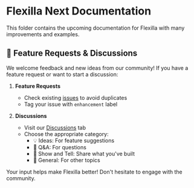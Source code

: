 # Flexilla Next Documentation

This folder contains the upcoming documentation for Flexilla with many improvements and examples.

## 📢 Feature Requests & Discussions

We welcome feedback and new ideas from our community! If you have a feature request or want to start a discussion:

1. **Feature Requests**
   - Check existing [issues](https://github.com/unoforge/flexilla/issues) to avoid duplicates
   - Tag your issue with `enhancement` label

2. **Discussions**
   - Visit our [Discussions](https://github.com/unoforge/flexilla/discussions) tab
   - Choose the appropriate category:
     - 💡 Ideas: For feature suggestions
     - 🤔 Q&A: For questions
     - 🌟 Show and Tell: Share what you've built
     - 💬 General: For other topics

Your input helps make Flexilla better! Don't hesitate to engage with the community.
